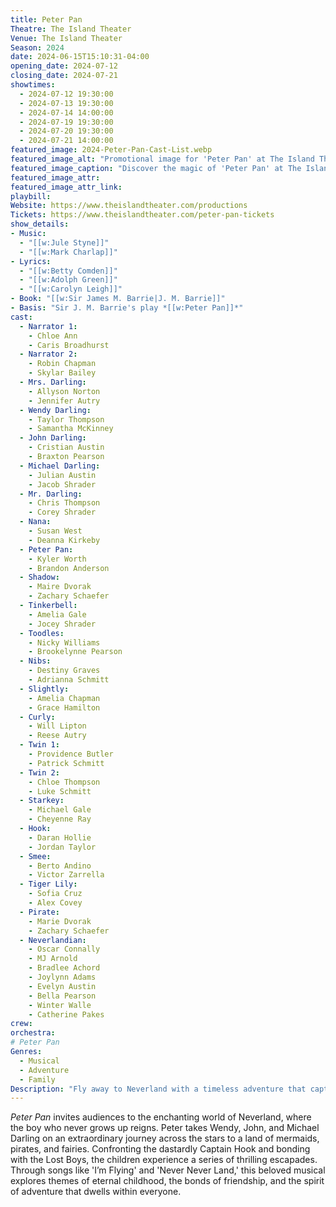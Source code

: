 ```yaml
---
title: Peter Pan
Theatre: The Island Theater
Venue: The Island Theater
Season: 2024
date: 2024-06-15T15:10:31-04:00
opening_date: 2024-07-12
closing_date: 2024-07-21
showtimes:
  - 2024-07-12 19:30:00
  - 2024-07-13 19:30:00
  - 2024-07-14 14:00:00
  - 2024-07-19 19:30:00
  - 2024-07-20 19:30:00
  - 2024-07-21 14:00:00
featured_image: 2024-Peter-Pan-Cast-List.webp
featured_image_alt: "Promotional image for 'Peter Pan' at The Island Theater, featuring the full cast list set against a magical, starry night background. The list includes roles such as Peter Pan, Tinkerbell, and Captain Hook among others, alongside the names of the actors portraying these characters."
featured_image_caption: "Discover the magic of 'Peter Pan' at The Island Theater, featuring a talented cast ready to take you on a fantastical journey from July 12-21. Secure your tickets now and join the adventure!"
featured_image_attr: 
featured_image_attr_link: 
playbill:
Website: https://www.theislandtheater.com/productions
Tickets: https://www.theislandtheater.com/peter-pan-tickets
show_details: 
- Music:
  - "[[w:Jule Styne]]"
  - "[[w:Mark Charlap]]"
- Lyrics:
  - "[[w:Betty Comden]]"
  - "[[w:Adolph Green]]"
  - "[[w:Carolyn Leigh]]"
- Book: "[[w:Sir James M. Barrie|J. M. Barrie]]"
- Basis: "Sir J. M. Barrie's play *[[w:Peter Pan]]*"
cast:
  - Narrator 1:
    - Chloe Ann
    - Caris Broadhurst
  - Narrator 2:
    - Robin Chapman
    - Skylar Bailey
  - Mrs. Darling:
    - Allyson Norton
    - Jennifer Autry
  - Wendy Darling:
    - Taylor Thompson
    - Samantha McKinney
  - John Darling:
    - Cristian Austin
    - Braxton Pearson
  - Michael Darling:
    - Julian Austin
    - Jacob Shrader
  - Mr. Darling:
    - Chris Thompson
    - Corey Shrader
  - Nana:
    - Susan West
    - Deanna Kirkeby
  - Peter Pan:
    - Kyler Worth
    - Brandon Anderson
  - Shadow:
    - Maire Dvorak
    - Zachary Schaefer
  - Tinkerbell:
    - Amelia Gale
    - Jocey Shrader
  - Toodles:
    - Nicky Williams
    - Brookelynne Pearson
  - Nibs:
    - Destiny Graves
    - Adrianna Schmitt
  - Slightly:
    - Amelia Chapman
    - Grace Hamilton
  - Curly:
    - Will Lipton
    - Reese Autry
  - Twin 1:
    - Providence Butler
    - Patrick Schmitt
  - Twin 2:
    - Chloe Thompson
    - Luke Schmitt
  - Starkey:
    - Michael Gale
    - Cheyenne Ray
  - Hook:
    - Daran Hollie
    - Jordan Taylor
  - Smee:
    - Berto Andino
    - Victor Zarrella
  - Tiger Lily:
    - Sofia Cruz
    - Alex Covey
  - Pirate:
    - Marie Dvorak
    - Zachary Schaefer
  - Neverlandian:
    - Oscar Connally
    - MJ Arnold
    - Bradlee Achord
    - Joylynn Adams
    - Evelyn Austin
    - Bella Pearson
    - Winter Walle
    - Catherine Pakes
crew:
orchestra:
# Peter Pan
Genres:
  - Musical
  - Adventure
  - Family
Description: "Fly away to Neverland with a timeless adventure that captures the joy of youth, the thrill of the unknown, and the meaning of friendship."
---
```

*Peter Pan* invites audiences to the enchanting world of Neverland, where the boy who never grows up reigns. Peter takes Wendy, John, and Michael Darling on an extraordinary journey across the stars to a land of mermaids, pirates, and fairies. Confronting the dastardly Captain Hook and bonding with the Lost Boys, the children experience a series of thrilling escapades. Through songs like 'I’m Flying' and 'Never Never Land,' this beloved musical explores themes of eternal childhood, the bonds of friendship, and the spirit of adventure that dwells within everyone.